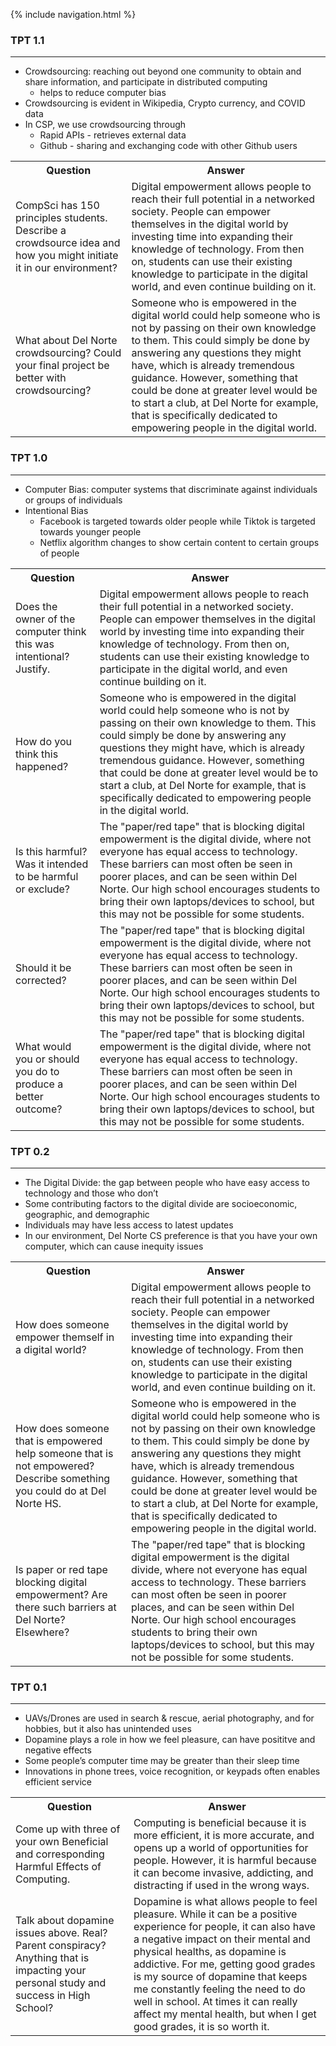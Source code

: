 {% include navigation.html %}
### TPT 1.1
***
* Crowdsourcing: reaching out beyond one community to obtain and share information, and participate in distributed computing
  * helps to reduce computer bias 
* Crowdsourcing is evident in Wikipedia, Crypto currency, and COVID data
* In CSP, we use crowdsourcing through
  * Rapid APIs - retrieves external data
  * Github - sharing and exchanging code with other Github users

<table id="readmeinformation">

<tr>
<th>Question</th>
<th>Answer</th>
</tr>

<tr>
<td>CompSci has 150 principles students. Describe a crowdsource idea and how you might initiate it in our environment?</td>
<td>
Digital empowerment allows people to reach their full potential in a networked society. People can empower themselves in the digital world by investing time into expanding their knowledge of technology. From then on, students can use their existing knowledge to participate in the digital world, and even continue building on it.
</td>
</tr>

<tr>
<td>What about Del Norte crowdsourcing? Could your final project be better with crowdsourcing?</td>
<td>
Someone who is empowered in the digital world could help someone who is not by passing on their own knowledge to them. This could simply be done by answering any questions they might have, which is already tremendous guidance. However, something that could be done at greater level would be to start a club, at Del Norte for example, that is specifically dedicated to empowering people in the digital world.
</td>
</tr>

</table>

### TPT 1.0
***
* Computer Bias: computer systems that discriminate against individuals or groups of individuals
* Intentional Bias
  * Facebook is targeted towards older people while Tiktok is targeted towards younger people
  * Netflix algorithm changes to show certain content to certain groups of people
  
<table id="readmeinformation">

<tr>
<th>Question</th>
<th>Answer</th>
</tr>

<tr>
<td>Does the owner of the computer think this was intentional? Justify.</td>
<td>
Digital empowerment allows people to reach their full potential in a networked society. People can empower themselves in the digital world by investing time into expanding their knowledge of technology. From then on, students can use their existing knowledge to participate in the digital world, and even continue building on it.
</td>
</tr>

<tr>
<td>How do you think this happened?</td>
<td>
Someone who is empowered in the digital world could help someone who is not by passing on their own knowledge to them. This could simply be done by answering any questions they might have, which is already tremendous guidance. However, something that could be done at greater level would be to start a club, at Del Norte for example, that is specifically dedicated to empowering people in the digital world.
</td>
</tr>

<tr>
<td>Is this harmful? Was it intended to be harmful or exclude?</td>
<td>
The "paper/red tape" that is blocking digital empowerment is the digital divide, where not everyone has equal access to technology. These barriers can most often be seen in poorer places, and can be seen within Del Norte. Our high school encourages students to bring their own laptops/devices to school, but this may not be possible for some students. 
</td>
</tr>

<tr>
<td>Should it be corrected?</td>
<td>
The "paper/red tape" that is blocking digital empowerment is the digital divide, where not everyone has equal access to technology. These barriers can most often be seen in poorer places, and can be seen within Del Norte. Our high school encourages students to bring their own laptops/devices to school, but this may not be possible for some students. 
</td>
</tr>

<tr>
<td>What would you or should you do to produce a better outcome?</td>
<td>
The "paper/red tape" that is blocking digital empowerment is the digital divide, where not everyone has equal access to technology. These barriers can most often be seen in poorer places, and can be seen within Del Norte. Our high school encourages students to bring their own laptops/devices to school, but this may not be possible for some students. 
</td>
</tr>
</table>

### TPT 0.2
***
* The Digital Divide: the gap between people who have easy access to technology and those who don’t
* Some contributing factors to the digital divide are socioeconomic, geographic, and demographic
* Individuals may have less access to latest updates
* In our environment, Del Norte CS preference is that you have your own computer, which can cause inequity issues
<table id="readmeinformation">

<tr>
<th>Question</th>
<th>Answer</th>
</tr>

<tr>
<td>How does someone empower themself in a digital world?</td>
<td>
Digital empowerment allows people to reach their full potential in a networked society. People can empower themselves in the digital world by investing time into expanding their knowledge of technology. From then on, students can use their existing knowledge to participate in the digital world, and even continue building on it.
</td>
</tr>

<tr>
<td>How does someone that is empowered help someone that is not empowered? Describe something you could do at Del Norte HS.</td>
<td>
Someone who is empowered in the digital world could help someone who is not by passing on their own knowledge to them. This could simply be done by answering any questions they might have, which is already tremendous guidance. However, something that could be done at greater level would be to start a club, at Del Norte for example, that is specifically dedicated to empowering people in the digital world.
</td>
</tr>

<tr>
<td>Is paper or red tape blocking digital empowerment? Are there such barriers at Del Norte? Elsewhere?</td>
<td>
The "paper/red tape" that is blocking digital empowerment is the digital divide, where not everyone has equal access to technology. These barriers can most often be seen in poorer places, and can be seen within Del Norte. Our high school encourages students to bring their own laptops/devices to school, but this may not be possible for some students. 
</td>
</tr>

</table>


### TPT 0.1
***
* UAVs/Drones are used in search & rescue, aerial photography, and for hobbies, but it also has unintended uses
* Dopamine plays a role in how we feel pleasure, can have posititve and negative effects
* Some people’s computer time may be greater than their sleep time
* Innovations in phone trees, voice recognition, or keypads often enables efficient service
<table id="readmeinformation">

<tr>
<th>Question</th>
<th>Answer</th>
</tr>

<tr>
<td>Come up with three of your own Beneficial and corresponding Harmful Effects of Computing.</td>
<td> Computing is beneficial because it is more efficient, it is more accurate, and opens up a world of opportunities for people. However, it is harmful because it can become invasive, addicting, and distracting if used in the wrong ways.
</td>
</tr>

<tr>
<td>Talk about dopamine issues above. Real? Parent conspiracy? Anything that is impacting your personal study and success in High School?</td>
<td>
Dopamine is what allows people to feel pleasure. While it can be a positive experience for people, it can also have a negative impact on their mental and physical healths, as dopamine is addictive. For me, getting good grades is my source of dopamine that keeps me constantly feeling the need to do well in school. At times it can really affect my mental health, but when I get good grades, it is so worth it.
</td>
</tr>

</table>